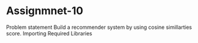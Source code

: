 # Assignmnet-10
Problem statement  Build a recommender system by using cosine simillarties score.  Importing Required Libraries
